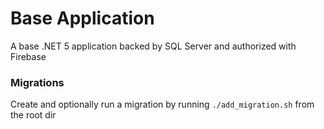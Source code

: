 # Base Application

A base .NET 5 application backed by SQL Server and authorized with Firebase

### Migrations

Create and optionally run a migration by running `./add_migration.sh` from the root dir
